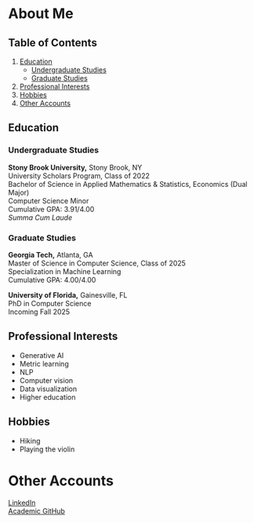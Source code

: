 # About Me

## Table of Contents

1. [Education](#education)
    - [Undergraduate Studies](#undergraduate-studies)
    - [Graduate Studies](#graduate-studies)
2. [Professional Interests](#professional-interests)
3. [Hobbies](#hobbies)
4. [Other Accounts](#other-accounts)

## Education

### Undergraduate Studies

**Stony Brook University,** Stony Brook, NY\
University Scholars Program, Class of 2022\
Bachelor of Science in Applied Mathematics & Statistics, Economics (Dual Major)\
Computer Science Minor\
Cumulative GPA: 3.91/4.00\
*Summa Cum Laude*

### Graduate Studies

**Georgia Tech,** Atlanta, GA\
Master of Science in Computer Science, Class of 2025\
Specialization in Machine Learning\
Cumulative GPA: 4.00/4.00

**University of Florida,** Gainesville, FL\
PhD in Computer Science\
Incoming Fall 2025

## Professional Interests
 - Generative AI
 - Metric learning
 - NLP
 - Computer vision
 - Data visualization
 - Higher education

## Hobbies
 - Hiking
 - Playing the violin

# Other Accounts
[LinkedIn](https://www.linkedin.com/in/charlesr-clark/)\
[Academic GitHub](https://github.gatech.edu/cclark339)
